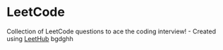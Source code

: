 # LeetCode
Collection of LeetCode questions to ace the coding interview! - Created using [LeetHub](https://github.com/QasimWani/LeetHub)
bgdghh
